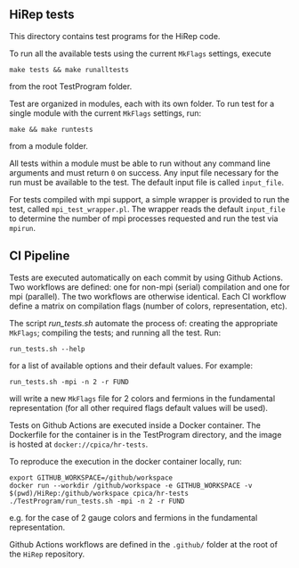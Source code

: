 ## HiRep tests

This directory contains test programs for the HiRep code.

To run all the available tests using the current `MkFlags` settings, execute

```
make tests && make runalltests
```
from the root TestProgram folder.

Test are organized in modules, each with its own folder. To run test for a single module with the current `MkFlags` settings, run:

```
make && make runtests
```
from a module folder.

All tests within a module must be able to run without any command line arguments and must return `0` on success. Any input file necessary for the run must be available to the test. The default input file is called `input_file`.

For tests compiled with mpi support, a simple wrapper is provided to run the test, called `mpi_test_wrapper.pl`. The wrapper reads the default `input_file` to determine the number of mpi processes requested and run the test via `mpirun`. 


## CI Pipeline

Tests are executed automatically on each commit by using Github Actions. Two workflows are defined: one for non-mpi (serial) compilation and one for mpi (parallel). The two workflows are otherwise identical.
Each CI workflow define a matrix on compilation flags (number of colors, representation, etc).

The script _run_tests.sh_ automate the process of: creating the appropriate `MkFlags`; compiling the tests; and running all the test. Run:
```
run_tests.sh --help
```
for a list of available options and their default values. For example:
```
run_tests.sh -mpi -n 2 -r FUND
```
will write a new `MkFlags` file for 2 colors and fermions in the fundamental representation (for all other required flags default values will be used).

Tests on Github Actions are executed inside a Docker container. The Dockerfile for the container is in the TestProgram directory, and the image is hosted at `docker://cpica/hr-tests`.

To reproduce the execution in the docker container locally, run:

```
export GITHUB_WORKSPACE=/github/workspace
docker run --workdir /github/workspace -e GITHUB_WORKSPACE -v $(pwd)/HiRep:/github/workspace cpica/hr-tests ./TestProgram/run_tests.sh -mpi -n 2 -r FUND
```
e.g. for the case of 2 gauge colors and fermions in the fundamental representation.

Github Actions workflows are defined in the `.github/` folder at the root of the `HiRep` repository. 





